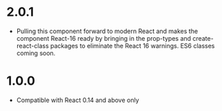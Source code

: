 2.0.1
=====
- Pulling this component forward to modern React and makes the component React-16 ready by bringing in the prop-types and create-react-class packages to eliminate the React 16 warnings. ES6 classes coming soon.

1.0.0
=====
- Compatible with React 0.14 and above only
